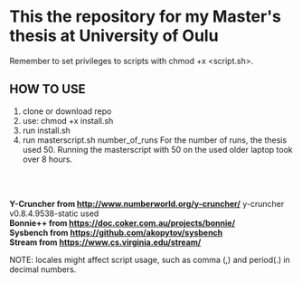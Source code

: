 # This the repository for my Master's thesis at University of Oulu

Remember to set privileges to scripts with chmod +x <script.sh>.

## HOW TO USE
1) clone or download repo
2) use: chmod +x install.sh
3) run install.sh
4) run masterscript.sh number_of_runs
   For the number of runs, the thesis used 50. Running the masterscript with 50 on the used older laptop took over 8 hours.

<br>
<br>

__Y-Cruncher from http://www.numberworld.org/y-cruncher/__
y-cruncher v0.8.4.9538-static used
<br>
__Bonnie++ from https://doc.coker.com.au/projects/bonnie/__
<br>
__Sysbench from https://github.com/akopytov/sysbench__
<br>
__Stream from https://www.cs.virginia.edu/stream/__

NOTE: locales might affect script usage, such as comma (,) and period(.) in decimal numbers.
